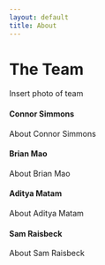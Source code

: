 ```yaml
---
layout: default
title: About
---
```

# The Team
Insert photo of team
#### Connor Simmons
About Connor Simmons

#### Brian Mao
About Brian Mao

#### Aditya Matam
About Aditya Matam

#### Sam Raisbeck
About Sam Raisbeck
